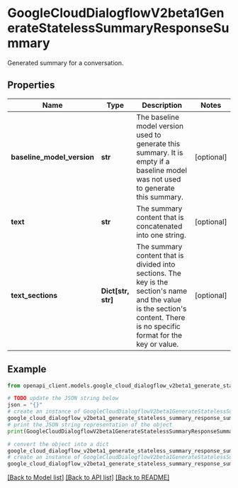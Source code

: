 # GoogleCloudDialogflowV2beta1GenerateStatelessSummaryResponseSummary

Generated summary for a conversation.

## Properties

Name | Type | Description | Notes
------------ | ------------- | ------------- | -------------
**baseline_model_version** | **str** | The baseline model version used to generate this summary. It is empty if a baseline model was not used to generate this summary. | [optional] 
**text** | **str** | The summary content that is concatenated into one string. | [optional] 
**text_sections** | **Dict[str, str]** | The summary content that is divided into sections. The key is the section&#39;s name and the value is the section&#39;s content. There is no specific format for the key or value. | [optional] 

## Example

```python
from openapi_client.models.google_cloud_dialogflow_v2beta1_generate_stateless_summary_response_summary import GoogleCloudDialogflowV2beta1GenerateStatelessSummaryResponseSummary

# TODO update the JSON string below
json = "{}"
# create an instance of GoogleCloudDialogflowV2beta1GenerateStatelessSummaryResponseSummary from a JSON string
google_cloud_dialogflow_v2beta1_generate_stateless_summary_response_summary_instance = GoogleCloudDialogflowV2beta1GenerateStatelessSummaryResponseSummary.from_json(json)
# print the JSON string representation of the object
print(GoogleCloudDialogflowV2beta1GenerateStatelessSummaryResponseSummary.to_json())

# convert the object into a dict
google_cloud_dialogflow_v2beta1_generate_stateless_summary_response_summary_dict = google_cloud_dialogflow_v2beta1_generate_stateless_summary_response_summary_instance.to_dict()
# create an instance of GoogleCloudDialogflowV2beta1GenerateStatelessSummaryResponseSummary from a dict
google_cloud_dialogflow_v2beta1_generate_stateless_summary_response_summary_from_dict = GoogleCloudDialogflowV2beta1GenerateStatelessSummaryResponseSummary.from_dict(google_cloud_dialogflow_v2beta1_generate_stateless_summary_response_summary_dict)
```
[[Back to Model list]](../README.md#documentation-for-models) [[Back to API list]](../README.md#documentation-for-api-endpoints) [[Back to README]](../README.md)


